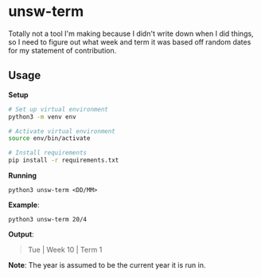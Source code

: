 # unsw-term
Totally not a tool I'm making because I didn't write down when I did things, so I need to figure out what week and term it was based off random dates for my statement of contribution.

## Usage
**Setup**
```sh
# Set up virtual environment
python3 -m venv env

# Activate virtual environment
source env/bin/activate

# Install requirements
pip install -r requirements.txt
```

**Running**
```
python3 unsw-term <DD/MM>
```
**Example**:

```python3 unsw-term 20/4```

**Output**:
> Tue | Week 10 | Term 1


**Note**: The year is assumed to be the current year it is run in.
